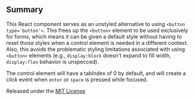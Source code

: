 ## Summary

This React component serves as an unstyled alternative to using `<button type='button'>`. This frees up the `<button>` element to be used exclusively for forms, which means it can be given a default style without having to reset those styles when a control element is needed in a different context.  Also, this avoids the problematic styling limitations associated with using `<button>` elements (e.g., `display:block` doesn't expand to fill width, `display:flex` behavior is unspecced).

The control element will have a tabIndex of 0 by default, and will create a click event when `enter` or `space` is pressed while focused.

Released under the [MIT License](http://www.opensource.org/licenses/mit-license.php)
